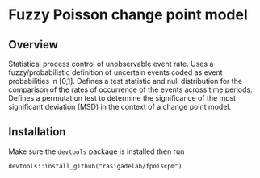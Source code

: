 # Fuzzy Poisson change point model

## Overview

Statistical process control of unobservable event rate. Uses
a fuzzy/probabilistic definition of uncertain events coded as event
probabilities in [0,1]. Defines a test statistic and null distribution
for the comparison of the rates of occurrence of the events across
time periods. Defines a permutation test to determine the significance
of the most significant deviation (MSD) in the context of a change point
model.

## Installation
Make sure the `devtools` package is installed then run

```
devtools::install_github("rasigadelab/fpoiscpm")
```
